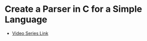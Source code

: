 # Create a Parser in C for a Simple Language

* [Video Series Link](https://www.youtube.com/watch?v=WABO4o_y8qc&ab_channel=Ianertson)
